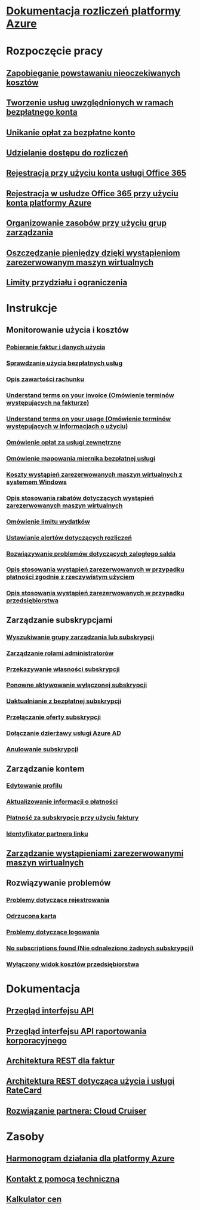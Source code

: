 
# [Dokumentacja rozliczeń platformy Azure](index.md)

# Rozpoczęcie pracy
## [Zapobieganie powstawaniu nieoczekiwanych kosztów](billing-getting-started.md)
## [Tworzenie usług uwzględnionych w ramach bezpłatnego konta](billing-create-free-services-included-free-account.md)
## [Unikanie opłat za bezpłatne konto](billing-avoid-charges-free-account.md)
## [Udzielanie dostępu do rozliczeń](billing-manage-access.md)
## [Rejestracja przy użyciu konta usługi Office 365](billing-use-existing-office-365-account-azure-subscription.md)
## [Rejestracja w usłudze Office 365 przy użyciu konta platformy Azure](billing-use-existing-azure-account-for-office-365-subscription.md)
## [Organizowanie zasobów przy użyciu grup zarządzania](billing-enterprise-mgmt-group-overview.md)
## [Oszczędzanie pieniędzy dzięki wystąpieniom zarezerwowanym maszyn wirtualnych](billing-save-compute-costs-reservations.md)
## [Limity przydziału i ograniczenia](../azure-subscription-service-limits.md?toc=/azure/billing/TOC.json)

# Instrukcje
## Monitorowanie użycia i kosztów
### [Pobieranie faktur i danych użycia](billing-download-azure-invoice-daily-usage-date.md)
### [Sprawdzanie użycia bezpłatnych usług](billing-check-free-service-usage.md)
### [Opis zawartości rachunku](billing-understand-your-bill.md)
### [Understand terms on your invoice (Omówienie terminów występujących na fakturze)](billing-understand-your-invoice.md)
### [Understand terms on your usage (Omówienie terminów występujących w informacjach o użyciu)](billing-understand-your-usage.md)
### [Omówienie opłat za usługi zewnętrzne](billing-understand-your-azure-marketplace-charges.md)
### [Omówienie mapowania miernika bezpłatnej usługi](billing-understand-free-service-meter-mapping.md)
### [Koszty wystąpień zarezerwowanych maszyn wirtualnych z systemem Windows](billing-reserved-instance-windows-software-costs.md)
### [Opis stosowania rabatów dotyczących wystąpień zarezerwowanych maszyn wirtualnych](billing-understand-vm-reservation-charges.md)
### [Omówienie limitu wydatków](billing-spending-limit.md)
### [Ustawianie alertów dotyczących rozliczeń](billing-set-up-alerts.md)
### [Rozwiązywanie problemów dotyczących zaległego salda](billing-azure-subscription-past-due-balance.md)
### [Opis stosowania wystąpień zarezerwowanych w przypadku płatności zgodnie z rzeczywistym użyciem](billing-understand-reserved-instance-usage.md)
### [Opis stosowania wystąpień zarezerwowanych w przypadku przedsiębiorstwa](billing-understand-reserved-instance-usage-ea.md)

## Zarządzanie subskrypcjami
### [Wyszukiwanie grupy zarządzania lub subskrypcji](billing-enterprise-mgmt-grp-find.md)
### [Zarządzanie rolami administratorów](billing-add-change-azure-subscription-administrator.md)
### [Przekazywanie własności subskrypcji](billing-subscription-transfer.md)
### [Ponowne aktywowanie wyłączonej subskrypcji](billing-subscription-become-disable.md)
### [Uaktualnianie z bezpłatnej subskrypcji](billing-upgrade-azure-subscription.md)
### [Przełączanie oferty subskrypcji](billing-how-to-switch-azure-offer.md)
### [Dołączanie dzierżawy usługi Azure AD](../active-directory/active-directory-how-subscriptions-associated-directory.md?toc=/azure/billing/TOC.json)
### [Anulowanie subskrypcji](billing-how-to-cancel-azure-subscription.md)
## Zarządzanie kontem
### [Edytowanie profilu](billing-how-to-change-azure-account-profile.md)
### [Aktualizowanie informacji o płatności](billing-how-to-change-credit-card.md)
### [Płatność za subskrypcje przy użyciu faktury](billing-how-to-pay-by-invoice.md)
### [Identyfikator partnera linku](billing-partner-admin-link-started.md)
## [Zarządzanie wystąpieniami zarezerwowanymi maszyn wirtualnych](billing-manage-reserved-vm-instance.md)
## Rozwiązywanie problemów
### [Problemy dotyczące rejestrowania](https://support.microsoft.com/en-us/help/4042959)
### [Odrzucona karta](https://support.microsoft.com/en-us/help/4042960)
### [Problemy dotyczące logowania](https://support.microsoft.com/en-us/help/4042961)
### [No subscriptions found (Nie odnaleziono żadnych subskrypcji)](billing-no-subscriptions-found.md)
### [Wyłączony widok kosztów przedsiębiorstwa](billing-enterprise-mgmt-grp-troubleshoot-cost-view.md)

# Dokumentacja
## [Przegląd interfejsu API](billing-usage-rate-card-overview.md)
## [Przegląd interfejsu API raportowania korporacyjnego](billing-enterprise-api.md)
## [Architektura REST dla faktur](/rest/api/billing)
## [Architektura REST dotycząca użycia i usługi RateCard](https://msdn.microsoft.com/library/azure/1ea5b323-54bb-423d-916f-190de96c6a3c)
## [Rozwiązanie partnera: Cloud Cruiser](billing-usage-rate-card-partner-solution-cloudcruiser.md)

# Zasoby
## [Harmonogram działania dla platformy Azure](https://azure.microsoft.com/roadmap/)
## [Kontakt z pomocą techniczną](../azure-supportability/how-to-create-azure-support-request.md)
## [Kalkulator cen](https://azure.microsoft.com/pricing/calculator/)
